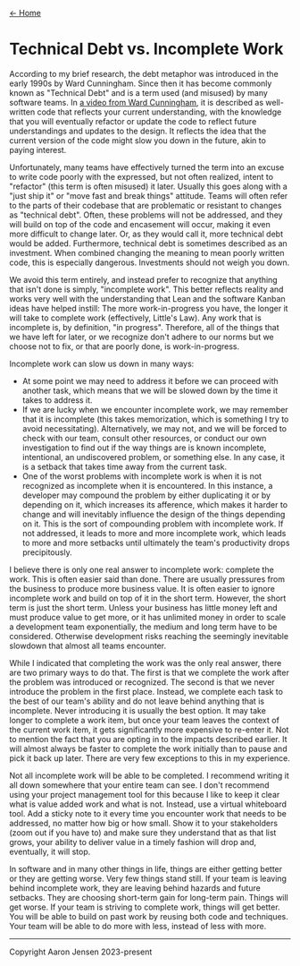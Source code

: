 [← Home](README.md)

# Technical Debt vs. Incomplete Work

According to my brief research, the debt metaphor was introduced in the early
1990s by Ward Cunningham. Since then it has become commonly known as "Technical
Debt" and is a term used (and misused) by many software teams. In [a video from
Ward Cunningham](https://www.youtube.com/watch?v=pqeJFYwnkjE), it is described
as well-written code that reflects your current understanding, with the
knowledge that you will eventually refactor or update the code to reflect future
understandings and updates to the design. It reflects the idea that the current
version of the code might slow you down in the future, akin to paying interest.

Unfortunately, many teams have effectively turned the term into an excuse to
write code poorly with the expressed, but not often realized, intent to
"refactor" (this term is often misused) it later. Usually this goes along with a
"just ship it" or "move fast and break things" attitude. Teams will often refer
to the parts of their codebase that are problematic or resistant to changes as
"technical debt". Often, these problems will not be addressed, and they will
build on top of the code and encasement will occur, making it even more
difficult to change later. Or, as they would call it, more technical debt would
be added. Furthermore, technical debt is sometimes described as an investment.
When combined changing the meaning to mean poorly written code, this is
especially dangerous. Investments should not weigh you down.

We avoid this term entirely, and instead prefer to recognize that anything that
isn't done is simply, "incomplete work". This better reflects reality and works
very well with the understanding that Lean and the software Kanban ideas have
helped instill: The more work-in-progress you have, the longer it will take to
complete work (effectively, Little's Law). Any work that is incomplete is, by
definition, "in progress". Therefore, all of the things that we have left for
later, or we recognize don't adhere to our norms but we choose not to fix, or
that are poorly done, is work-in-progress.

Incomplete work can slow us down in many ways:

- At some point we may need to address it before we can proceed with another
  task, which means that we will be slowed down by the time it takes to address
  it.
- If we are lucky when we encounter incomplete work, we may remember that it is
  incomplete (this takes memorization, which is something I try to avoid
  necessitating). Alternatively, we may not, and we will be forced to check with
  our team, consult other resources, or conduct our own investigation to find
  out if the way things are is known incomplete, intentional, an undiscovered
  problem, or something else. In any case, it is a setback that takes time away
  from the current task.
- One of the worst problems with incomplete work is when it is not recognized as
  incomplete when it is encountered. In this instance, a developer may compound
  the problem by either duplicating it or by depending on it, which increases
  its afference, which makes it harder to change and will inevitably influence
  the design of the things depending on it. This is the sort of compounding
  problem with incomplete work. If not addressed, it leads to more and more
  incomplete work, which leads to more and more setbacks until ultimately the
  team's productivity drops precipitously.

I believe there is only one real answer to incomplete work: complete the work.
This is often easier said than done. There are usually pressures from the
business to produce more business value. It is often easier to ignore incomplete
work and build on top of it in the short term. However, the short term is just
the short term. Unless your business has little money left and must produce
value to get more, or it has unlimited money in order to scale a development team
exponentially, the medium and long term have to be considered. Otherwise
development risks reaching the seemingly inevitable slowdown that almost all
teams encounter.

While I indicated that completing the work was the only real answer, there are
two primary ways to do that. The first is that we complete the work after the
problem was introduced or recognized. The second is that we never introduce the
problem in the first place. Instead, we complete each task to the best of our
team's ability and do not leave behind anything that is incomplete. Never
introducing it is usually the best option. It may take longer to complete a work
item, but once your team leaves the context of the current work item, it gets
significantly more expensive to re-enter it. Not to mention the fact that you
are opting in to the impacts described earlier. It will almost always be faster
to complete the work initially than to pause and pick it back up later. There
are very few exceptions to this in my experience.

Not all incomplete work will be able to be completed. I recommend writing it all
down somewhere that your entire team can see. I don't recommend using your
project management tool for this because I like to keep it clear what is value
added work and what is not. Instead, use a virtual whiteboard tool. Add a sticky
note to it every time you encounter work that needs to be addressed, no matter
how big or how small. Show it to your stakeholders (zoom out if you have to) and
make sure they understand that as that list grows, your ability to deliver value
in a timely fashion will drop and, eventually, it will stop.

In software and in many other things in life, things are either getting better or
they are getting worse. Very few things stand still. If your team is leaving
behind incomplete work, they are leaving behind hazards and future setbacks.
They are choosing short-term gain for long-term pain. Things will get worse. If
your team is striving to complete work, things will get better. You will be able
to build on past work by reusing both code and techniques. Your team will be
able to do more with less, instead of less with more.

---

Copyright Aaron Jensen 2023-present
